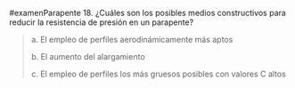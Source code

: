 #examenParapente 
18. ¿Cuáles son los posibles medios constructivos
para reducir la resistencia de presión en un
parapente?

> a. El empleo de perfiles aerodinámicamente más aptos
> 
> b. El aumento del alargamiento
> 
> c. El empleo de perfiles los más gruesos posibles con
> valores C altos